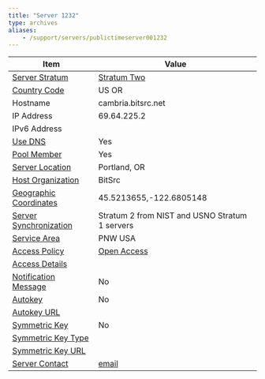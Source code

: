 ```yaml
---
title: "Server 1232"
type: archives
aliases:
    - /support/servers/publictimeserver001232
---
```


| Item | Value |
| ----- | ----- |
| [Server Stratum](/support/servers/serverstratum) | [Stratum Two](/support/servers/stratumtwotimeservers) |
| [Country Code](/support/servers/countrycode) | US OR |
| Hostname |  cambria.bitsrc.net  |
| IP Address |  69.64.225.2  |
| IPv6 Address | |
| [Use DNS](/support/servers/usedns) | Yes |
| [Pool Member](/support/servers/poolmember) | Yes |
| [Server Location](/support/servers/serverlocation) |  Portland, OR |
| [Host Organization](/support/servers/hostorganization) | BitSrc |
| [ Geographic Coordinates](/support/servers/geographiccoordinates) |  45.5213655,-122.6805148  |
| [Server Synchronization](/support/servers/serversynchronization) |  Stratum 2 from NIST and USNO Stratum 1 servers |
| [Service Area](/support/servers/servicearea) |  PNW USA |
| [Access Policy](/support/servers/accesspolicy) | [Open Access](/support/servers/openaccess) |
| [Access Details](/support/servers/accessdetails) |  |
| [Notification Message](/support/servers/notificationmessage) | No |
| [Autokey](/support/servers/autokey) | No |
| [Autokey URL](/support/servers/autokeyurl) | |
| [Symmetric Key](/support/servers/symmetrickey) | No |
| [Symmetric Key Type](/support/servers/symmetrickeytype) | |
| [Symmetric Key URL](/support/servers/symmetrickeyurl) | |
| [Server Contact](/support/servers/servercontact) | [email](mailto:time@bitsrc.net) |